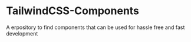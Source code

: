 # TailwindCSS-Components
A erpository to find components that can be used for hassle free and fast development
